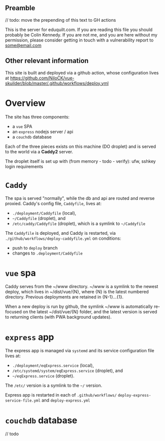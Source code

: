 ## Preamble

// todo: move the prepending of this text to GH actions

This is the server for eduquilt.com. If you are reading this file you should probably be Colin Kennedy. If you are not me, and you are here without my permission, please consider getting in touch with a vulnerability report to some@email.com

## Other relevant information

This site is built and deployed via a github action, whose configuration lives at
https://github.com/NiloCK/vue-skuilder/blob/master/.github/workflows/deploy.yml

# Overview

The site has three components:

- a `vue` SPA
- an `express` nodejs server / api
- a `couchdb` database

Each of the three pieces exists on this machine (DO droplet) and is served to the world via a **Caddy2** server.

The droplet itself is set up with (from memory - todo - verify): ufw, sshkey login requirements

# `Caddy`

The spa is served "normally", while the db and api are routed and reverse proxied. Caddy's config file, `Caddyfile`, lives at:

- `./deployment/Caddyfile` (local),
- `~/Caddyfile` (droplet), and
- `/etc/caddy/Caddyfile` (droplet), which is a symlink to `~/Caddyfile`

The `Caddyfile` is deployed, and Caddy is restarted, via `./github/workflows/deploy-caddyfile.yml` on conditions:

- push to `deploy` branch
- changes to `.deployment/Caddyfile`

# `vue` spa

Caddy serves from the ~/www directory. ~/www is a symlink to the newest deploy, which lives in
~/dist/vue/{N}, where {N} is the latest numbered directory. Previous deployments are retained in {N-1}...{1}.

When a new deploy is run by github, the symlink ~/www is automatically re-focused on the latest ~/dist/vue/{N} folder, and the latest version is served to returning clients (with PWA background updates).

# `express` app

The express app is managed via `systemd` and its service configuration file lives at:

- `./deployment/eqExpress.service` (local),
- `/etc/systemd/system/eqExpress.service` (droplet), and
- `~/eqExpress.service` (droplet).

The `/etc/` version is a symlink to the `~/` version.

Express app is restarted in each of `.github/workflows/` `deploy-express-service-file.yml` and `deploy-express.yml`

# `couchdb` database

// todo
